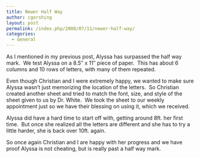 ```yaml
---
title: Newer Half Way
author: cgorshing
layout: post
permalink: /index.php/2008/07/11/newer-half-way/
categories:
  - General
---
```

As I mentioned in my previous post, Alyssa has surpassed the half way mark.  We test Alyssa on a 8.5&#8243; x 11&#8243; piece of paper.  This has about 6 columns and 10 rows of letters, with many of them repeated.

Even though Christian and I were extremely happy, we wanted to make sure Alyssa wasn&#8217;t just memorizing the location of the letters.  So Christian created another sheet and tried to match the font, size, and style of the sheet given to us by Dr. White.  We took the sheet to our weekly appointment just so we have their blessing on using it, which we received.

Alyssa did have a hard time to start off with, getting around 8ft. her first time.  But once she realized all the letters are different and she has to try a little harder, she is back over 10ft. again.

So once again Christian and I are happy with her progress and we have proof Alyssa is not cheating, but is really past a half way mark.